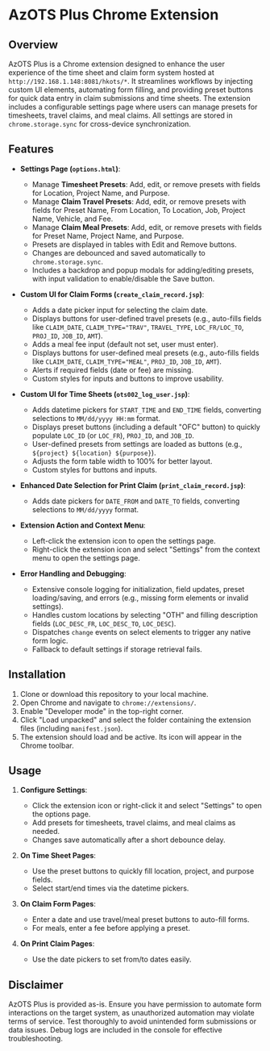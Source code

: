 # AzOTS Plus Chrome Extension

## Overview
AzOTS Plus is a Chrome extension designed to enhance the user experience of the time sheet and claim form system hosted at `http://192.168.1.148:8081/hkots/*`. It streamlines workflows by injecting custom UI elements, automating form filling, and providing preset buttons for quick data entry in claim submissions and time sheets. The extension includes a configurable settings page where users can manage presets for timesheets, travel claims, and meal claims. All settings are stored in `chrome.storage.sync` for cross-device synchronization.

## Features
- **Settings Page (`options.html`)**:
  - Manage **Timesheet Presets**: Add, edit, or remove presets with fields for Location, Project Name, and Purpose.
  - Manage **Claim Travel Presets**: Add, edit, or remove presets with fields for Preset Name, From Location, To Location, Job, Project Name, Vehicle, and Fee.
  - Manage **Claim Meal Presets**: Add, edit, or remove presets with fields for Preset Name, Project Name, and Purpose.
  - Presets are displayed in tables with Edit and Remove buttons.
  - Changes are debounced and saved automatically to `chrome.storage.sync`.
  - Includes a backdrop and popup modals for adding/editing presets, with input validation to enable/disable the Save button.

- **Custom UI for Claim Forms (`create_claim_record.jsp`)**:
  - Adds a date picker input for selecting the claim date.
  - Displays buttons for user-defined travel presets (e.g., auto-fills fields like `CLAIM_DATE`, `CLAIM_TYPE="TRAV"`, `TRAVEL_TYPE`, `LOC_FR/LOC_TO`, `PROJ_ID`, `JOB_ID`, `AMT`).
  - Adds a meal fee input (default not set, user must enter).
  - Displays buttons for user-defined meal presets (e.g., auto-fills fields like `CLAIM_DATE`, `CLAIM_TYPE="MEAL"`, `PROJ_ID`, `JOB_ID`, `AMT`).
  - Alerts if required fields (date or fee) are missing.
  - Custom styles for inputs and buttons to improve usability.

- **Custom UI for Time Sheets (`ots002_log_user.jsp`)**:
  - Adds datetime pickers for `START_TIME` and `END_TIME` fields, converting selections to `MM/dd/yyyy HH:mm` format.
  - Displays preset buttons (including a default "OFC" button) to quickly populate `LOC_ID` (or `LOC_FR`), `PROJ_ID`, and `JOB_ID`.
  - User-defined presets from settings are loaded as buttons (e.g., `${project} ${location} ${purpose}`).
  - Adjusts the form table width to 100% for better layout.
  - Custom styles for buttons and inputs.

- **Enhanced Date Selection for Print Claim (`print_claim_record.jsp`)**:
  - Adds date pickers for `DATE_FROM` and `DATE_TO` fields, converting selections to `MM/dd/yyyy` format.

- **Extension Action and Context Menu**:
  - Left-click the extension icon to open the settings page.
  - Right-click the extension icon and select "Settings" from the context menu to open the settings page.

- **Error Handling and Debugging**:
  - Extensive console logging for initialization, field updates, preset loading/saving, and errors (e.g., missing form elements or invalid settings).
  - Handles custom locations by selecting "OTH" and filling description fields (`LOC_DESC_FR`, `LOC_DESC_TO`, `LOC_DESC`).
  - Dispatches `change` events on select elements to trigger any native form logic.
  - Fallback to default settings if storage retrieval fails.

## Installation
1. Clone or download this repository to your local machine.
2. Open Chrome and navigate to `chrome://extensions/`.
3. Enable "Developer mode" in the top-right corner.
4. Click "Load unpacked" and select the folder containing the extension files (including `manifest.json`).
5. The extension should load and be active. Its icon will appear in the Chrome toolbar.

## Usage
1. **Configure Settings**:
   - Click the extension icon or right-click it and select "Settings" to open the options page.
   - Add presets for timesheets, travel claims, and meal claims as needed.
   - Changes save automatically after a short debounce delay.

2. **On Time Sheet Pages**:
   - Use the preset buttons to quickly fill location, project, and purpose fields.
   - Select start/end times via the datetime pickers.

3. **On Claim Form Pages**:
   - Enter a date and use travel/meal preset buttons to auto-fill forms.
   - For meals, enter a fee before applying a preset.

4. **On Print Claim Pages**:
   - Use the date pickers to set from/to dates easily.


## Disclaimer
AzOTS Plus is provided as-is. Ensure you have permission to automate form interactions on the target system, as unauthorized automation may violate terms of service. Test thoroughly to avoid unintended form submissions or data issues. Debug logs are included in the console for effective troubleshooting.